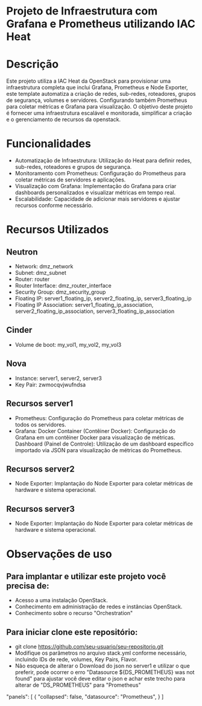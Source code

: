 # Projeto de Infraestrutura com Grafana e Prometheus utilizando IAC Heat

# Descrição
Este projeto utiliza a IAC Heat da OpenStack para provisionar uma infraestrutura completa que inclui Grafana, Prometheus e Node Exporter, este template automatiza a criação de redes, sub-redes, roteadores, grupos de segurança, volumes e servidores. Configurando também Prometheus para coletar métricas e Grafana para visualização.
O objetivo deste projeto é fornecer uma infraestrutura escalável e monitorada, simplificar a criação e o gerenciamento de recursos da openstack.

# Funcionalidades
- Automatização de Infraestrutura: Utilização do Heat para definir redes, sub-redes, roteadores e grupos de segurança.
- Monitoramento com Prometheus: Configuração do Prometheus para coletar métricas de servidores e aplicações.
- Visualização com Grafana: Implementação do Grafana para criar dashboards personalizados e visualizar métricas em tempo real.
- Escalabilidade: Capacidade de adicionar mais servidores e ajustar recursos conforme necessário.

# Recursos Utilizados
## Neutron
- Network: dmz_network
- Subnet: dmz_subnet
- Router: router
- Router Interface: dmz_router_interface
- Security Group: dmz_security_group
- Floating IP: server1_floating_ip, server2_floating_ip, server3_floating_ip
- Floating IP Association: server1_floating_ip_association, server2_floating_ip_association, server3_floating_ip_association
## Cinder
- Volume de boot: my_vol1, my_vol2, my_vol3
## Nova
- Instance: server1, server2, server3
- Key Pair: zwmocqvjwufndsa
## Recursos server1
- Prometheus: Configuração do Prometheus para coletar métricas de todos os servidores.
- Grafana:
          Docker Container (Contêiner Docker): Configuração do Grafana em um contêiner Docker para visualização de métricas.
          Dashboard (Painel de Controle): Utilização de um dashboard específico importado via JSON para visualização de métricas do Prometheus.
## Recursos server2
- Node Exporter: Implantação do Node Exporter para coletar métricas de hardware e sistema operacional.
## Recursos server3
- Node Exporter: Implantação do Node Exporter para coletar métricas de hardware e sistema operacional.

# Observações de uso
## Para implantar e utilizar este projeto você precisa de:
- Acesso a uma instalação OpenStack.
- Conhecimento em administração de redes e instâncias OpenStack.
- Conhecimento sobre o recurso "Orchestration"
  
## Para iniciar clone este repositório:
- git clone https://github.com/seu-usuario/seu-repositorio.git
- Modifique os parâmetros no arquivo stack.yml conforme necessário, incluindo IDs de rede, volumes, Key Pairs, Flavor.
- Não esqueça de alterar o Download do json no server1 e utilizar o que preferir, pode ocorrer o erro "Datasource ${DS_PROMETHEUS} was not found" para ajustar você deve editar o json e achar este trecho para alterar de "DS_PROMETHEUS" para "Prometheus"

"panels": [
    {
      "collapsed": false,
      "datasource": "Prometheus",
    }
]






